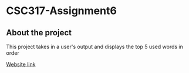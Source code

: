 # CSC317-Assignment6

## About the project 

This project takes in a user's output and displays the top 5 used words in order

[Website link](https://akumar5902.github.io/CSC317-Assignment6/)
